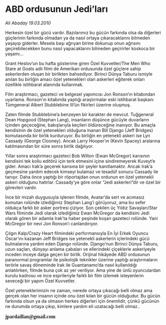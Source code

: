 # ABD ordusunun Jedi’ları

*Ali Abaday 19.03.2010*

<div class="yazi"><p>Herkesin özel bir gücü vardır. Bazılarımız bu gücün farkında olsa da diğerleri güçlerinin farkında olmadan ya da nasıl ortaya çıkaracaklarını bilmeden yaşayıp giderler. Mesela başı ağrıyan birine dokunup onun ağrısını geçirebilecekken bunu nasıl yapacaklarını bilmeden geçirirler koskoca bir yaşamı...</p>
<p>Grant Heslov’un bu hafta gösterime giren Özel Kuvvetler/The Men Who Stare at Goats adlı filmi de Amerikan ordusunda özel güçlere sahip askerlerden oluşan bir birlikten bahsediyor. Birinci Dünya Taburu ismiyle anılan bu birliğin amacı özel yetenekleri olan askerleri eğiterek onları özellikle istihbarat alanında kullanmak.</p>
<p>Film araştırmacı, gazeteci ve belgesel yapımcısı Jon Ronson’ın kitabından uyarlama. Ronson’ın kitabında yaptığı araştırmalar eski istihbarat başkanı Tümgeneral Albert Stubblebine III’ün fikirleri üzerine oluşmuş.</p>
<p>Zaten filmde Stubblebine’a benzeyen bir karakter de mevcut. Tuğgeneral Dean Hopgood (Stephan Lang), insanların düşünce gücüyle duvarların içinden geçeceğine, bakışlarıyla keçileri öldüreceğine inanıyor. Bu amaçla kendisinin de özel yetenekleri olduğuna inanan Bill Django (Jeff Bridges) komutasında bir birlik kurduruyor. Bu birliğin en yetenekli askeri ise Lyn Cassady (George Clooney). Ancak Larry Hooper’ın (Kevin Spacey) aralarına katılmasından bir süre sonra birlik dağılıyor.</p>
<p>Yıllar sonra araştırmacı gazeteci Bob Wilton (Ewan McGregor) karısının kendisini tek kollu editörü için terk etmesini içine sindiremeyerek Kuveyt’e gider. Amacı Irak’a geçerek karısına bir şeyler kanıtlamaktır. Ancak Irak’a geçmesine yardım edecek kimseyi bulamaz ve tesadüf sonucu Cassady ile tanışır. Daha önce yaptığı bir röportajdan onun ordunun en özel yetenekli askeri olduğunu hatırlar. Cassady’ye göre onlar “Jedi askerleri”dir ve özel bir görevleri vardır.</p>
<p>İnce bir mizah duygusuyla işlenen filmde, Avatar’da sert ve acımasız komutan rolünde izlediğimiz Stephan Lang’i görüyoruz, ama bu sefer oldukça farklı bir asker portresi çiziyor. Son çekilen üç Yıldız Savaşları/Star Wars filminde Jedi olarak izlediğimiz Ewan McGregor da kendisini Jedi olarak gören bir adamla Irak’ta haber peşinde koşan gazeteci rolünde. Yani McGregor bir nevi Jon Ronson’ı canlandırıyor.</p>
<p>Çılgın Kalp/Crazy Heart filmindeki performansıyla En İyi Erkek Oyuncu Oscar’ını kazanan Jeff Bridges ise yetenekli askerlerin içlerindeki gücü bulmalarına yardım eden Django rolünde. Django’nun Birinci Dünya Taburu, uzun saçları, dünyayı anlama çabaları ve ellerindeki çiçeklerle askeriyeyle inceden inceye dalga geçen bir birlik. Orijinal hikâyede ABD ordusunun paranormal programlar ile psikolojik teknikler üzerine yaptığı araştırmaların terörle savaş döneminde Irak ile Guantanamo’da nasıl kullanıldığı anlatılırken, filmde buna çok az yer veriliyor. Ama yine de ünlü oyunculardan kurulu kadrosu ve ince esprileriyle farklı bir film izlemek isteyenlerin seveceği bir yapım Özel Kuvvetler.</p>
<p>Özel yeteneklerimizin ne zaman, nerede ortaya çıkacağı belli olmaz ama gerçek olan her insanın içinde onu özel kılan bir gücün olduğudur. Bu gücün farkında olsun ya da olmasın herkes diğerleri için önemlidir, çünkü gücünün ne durumda ortaya çıkıp, kimlere yardım eli uzatacağı belli olmaz..</p><b><font face="MetaPlusBoldRomanTi" size="3"><font face="MetaPlusBoldRomanTi" size="3">
<p>jpardaillan@gmail.com</p></font></font></b>
</div>
